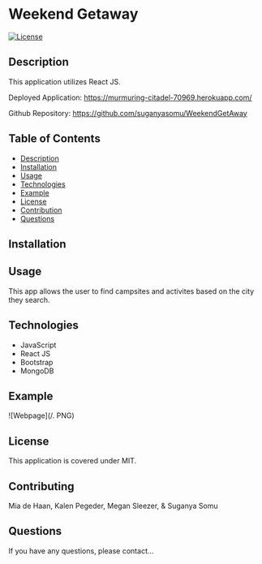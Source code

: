 # Weekend Getaway

[![License](https://img.shields.io/badge/License-MIT-blue.svg)](https://opensource.org/licenses/MIT)


## Description 
This application utilizes React JS. 

Deployed Application: https://murmuring-citadel-70969.herokuapp.com/

Github Repository: https://github.com/suganyasomu/WeekendGetAway

## Table of Contents
- [Description](#Description)
- [Installation](#Installation)
- [Usage](#Usage)
- [Technologies](#Technologies)
- [Example](#Example)
- [License](#License)
- [Contribution](#Contribution)
- [Questions](#Questions)


## Installation

    
## Usage
This app allows the user to find campsites and activites based on the city they search.  


## Technologies
- JavaScript
- React JS
- Bootstrap
- MongoDB

## Example

![Webpage](/. PNG)


## License
This application is covered under MIT.
    
## Contributing
Mia de Haan, Kalen Pegeder, Megan Sleezer, & Suganya Somu
    
## Questions
If you have any questions, please contact...
